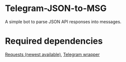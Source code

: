 # Telegram-JSON-to-MSG
A simple bot to parse JSON API responses into messages.


# Required dependencies
[Requests (newest available)](https://2.python-requests.org/en/latest/user/install/#install), 
[Telegram wrapper](https://github.com/python-telegram-bot/python-telegram-bot)
